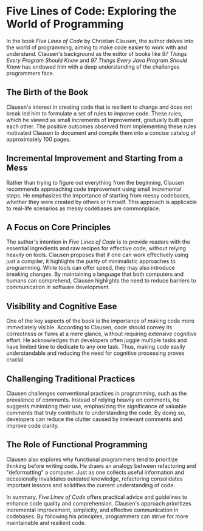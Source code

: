 # Five Lines of Code: Exploring the World of Programming

In the book *Five Lines of Code* by Christian Clausen, the author delves into the world of programming, aiming to make code easier to work with and understand. Clausen's background as the editor of books like *97 Things Every Program Should Know* and *97 Things Every Java Program Should Know* has endowed him with a deep understanding of the challenges programmers face. 

## The Birth of the Book

Clausen's interest in creating code that is resilient to change and does not break led him to formulate a set of rules to improve code. These rules, which he viewed as small increments of improvement, gradually built upon each other. The positive outcomes observed from implementing these rules motivated Clausen to document and compile them into a concise catalog of approximately 100 pages. 

## Incremental Improvement and Starting from a Mess

Rather than trying to figure out everything from the beginning, Clausen recommends approaching code improvement using small incremental steps. He emphasizes the importance of starting from messy codebases, whether they were created by others or himself. This approach is applicable to real-life scenarios as messy codebases are commonplace. 

## A Focus on Core Principles

The author's intention in *Five Lines of Code* is to provide readers with the essential ingredients and raw recipes for effective code, without relying heavily on tools. Clausen proposes that if one can work effectively using just a compiler, it highlights the purity of minimalistic approaches to programming. While tools can offer speed, they may also introduce breaking changes. By maintaining a language that both computers and humans can comprehend, Clausen highlights the need to reduce barriers to communication in software development. 

## Visibility and Cognitive Ease

One of the key aspects of the book is the importance of making code more immediately visible. According to Clausen, code should convey its correctness or flaws at a mere glance, without requiring extensive cognitive effort. He acknowledges that developers often juggle multiple tasks and have limited time to dedicate to any one task. Thus, making code easily understandable and reducing the need for cognitive processing proves crucial. 

## Challenging Traditional Practices

Clausen challenges conventional practices in programming, such as the prevalence of comments. Instead of relying heavily on comments, he suggests minimizing their use, emphasizing the significance of valuable comments that truly contribute to understanding the code. By doing so, developers can reduce the clutter caused by irrelevant comments and improve code clarity. 

## The Role of Functional Programming

Clausen also explores why functional programmers tend to prioritize thinking before writing code. He draws an analogy between refactoring and "deformatting" a computer. Just as one collects useful information and occasionally invalidates outdated knowledge, refactoring consolidates important lessons and solidifies the current understanding of code. 

In summary, *Five Lines of Code* offers practical advice and guidelines to enhance code quality and comprehension. Clausen's approach prioritizes incremental improvement, simplicity, and effective communication in codebases. By following his principles, programmers can strive for more maintainable and resilient code.